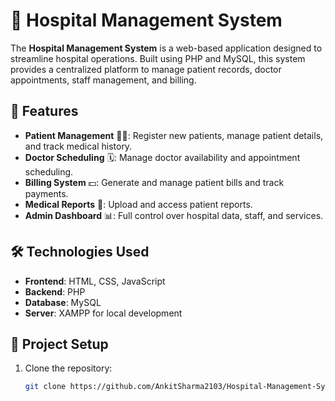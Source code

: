 # 🏥 Hospital Management System

The **Hospital Management System** is a web-based application designed to streamline hospital operations. Built using PHP and MySQL, this system provides a centralized platform to manage patient records, doctor appointments, staff management, and billing.

## 🚀 Features

- **Patient Management** 👩‍⚕️: Register new patients, manage patient details, and track medical history.
- **Doctor Scheduling** 🗓️: Manage doctor availability and appointment scheduling.
- **Billing System** 💵: Generate and manage patient bills and track payments.
- **Medical Reports** 📄: Upload and access patient reports.
- **Admin Dashboard** 📊: Full control over hospital data, staff, and services.

## 🛠️ Technologies Used

- **Frontend**: HTML, CSS, JavaScript
- **Backend**: PHP
- **Database**: MySQL
- **Server**: XAMPP for local development

## 📂 Project Setup

1. Clone the repository:
   ```bash
   git clone https://github.com/AnkitSharma2103/Hospital-Management-System.git
